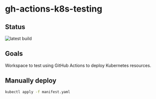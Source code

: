 # gh-actions-k8s-testing

## Status

![latest build](https://github.com/dewab/gh-actions-k8s-testing/actions/workflows/k8s_deploy.yml/badge.svg)

## Goals

Workspace to test using GitHub Actions to deploy Kubernetes resources.

## Manually deploy

```bash
kubectl apply -f manifest.yaml
```
